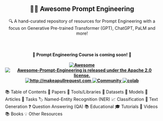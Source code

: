 <h2 align="center">🧙‍♂️ Awesome Prompt Engineering</h2>
<p align="center">
  <p align="center">🔍 A hand-curated repository of resources for Prompt Engineering with a focus on Generative Pre-trained Transformer (GPT), ChatGPT, PaLM and more!
  </p>
</p>
<h4 align="center">
  <br />
  <br />
  <b>
    🚧 Prompt Engineering Course is coming soon! 🚧
  </b>
  <br />
  <br />
  <a href="https://awesome.re">
    <img src="https://awesome.re/badge.svg" alt="Awesome" />
  </a>
  <a href="https://github.com/promptslab/Awesome-Prompt-Engineering/blob/main/LICENSE">
    <img src="https://img.shields.io/badge/License-Apache_2.0-blue.svg" alt="Awesome-Prompt-Engineering is released under the Apache 2.0 license." />
  </a>
  <a href="http://makeapullrequest.com">
    <img src="https://img.shields.io/badge/PRs-welcome-brightgreen.svg?style=flat-square" alt="http://makeapullrequest.com" />
  </a>
  <a href="https://discord.gg/m88xfYMbK6">
    <img src="https://img.shields.io/badge/Discord-Community-orange" alt="Community" />
  </a>
  <a href="https://colab.research.google.com/drive/1f4YG9stX9aHmsmh6ZhzjekJU4X4BIynO?usp=sharing">
    <img src="https://colab.research.google.com/assets/colab-badge.svg" alt="colab" />
  </a>
</h4>
📚 Table of Contents
📄 Papers
🔧 Tools/Libraries
💾 Datasets
🧠 Models
📰 Articles
📝 Tasks
  🏷️ Named-Entity Recognition (NER)
  📈 Classification
  💬 Text Generation
  ❓ Question Answering (QA)
📚 Educational
🎓 Tutorials
🎥 Videos
📚 Books
💡 Other Resources
